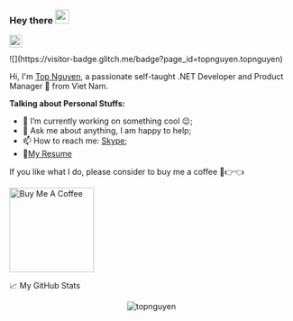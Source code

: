 ### Hey there <img src="https://media.giphy.com/media/hvRJCLFzcasrR4ia7z/giphy.gif" width="25px">
<a href="https://www.linkedin.com/in/topnguyen/">
  <img align="left" alt="Abhishek's LinkedIN" width="22px" src="https://raw.githubusercontent.com/peterthehan/peterthehan/master/assets/linkedin.svg" />
</a>

<br />
<br />
![](https://visitor-badge.glitch.me/badge?page_id=topnguyen.topnguyen)
<br />

Hi, I'm [Top Nguyen](https://topnguyen.com/), a passionate self-taught .NET Developer and Product Manager 🚀 from Viet Nam.
  
**Talking about Personal Stuffs:**

- 🔭 I’m currently working on something cool :wink:; 
- 💬 Ask me about anything, I am happy to help;
- 📫 How to reach me: [Skype](skype:live:vodanh_pp?chat);
- 📝[My Resume](https://topnguyen.com)

If you like what I do, please consider to buy me a coffee 🥺👉👈

<a href="https://www.buymeacoffee.com/topnguyen" target="_blank"><img src="https://cdn.buymeacoffee.com/buttons/v2/default-yellow.png" alt="Buy Me A Coffee" width="150"></a>

📈 My GitHub Stats

<p align="center"> <img src="https://github-readme-stats.vercel.app/api?username=topnguyen&show_icons=true&theme=dracula" alt="topnguyen" />
